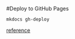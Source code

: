 #Deploy to GitHub Pages

```
mkdocs gh-deploy
```

[reference](https://www.mkdocs.org/user-guide/deploying-your-docs/)
